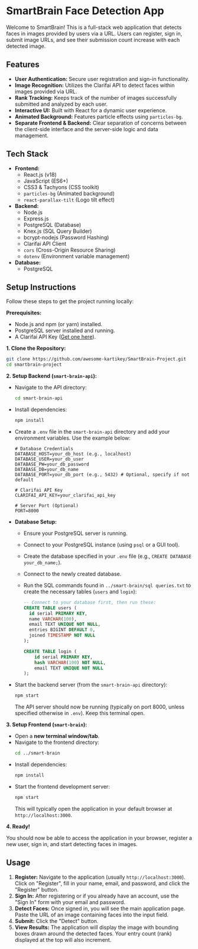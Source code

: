 # SmartBrain Face Detection App

Welcome to SmartBrain! This is a full-stack web application that detects faces in images provided by users via a URL. Users can register, sign in, submit image URLs, and see their submission count increase with each detected image.

## Features

- **User Authentication:** Secure user registration and sign-in functionality.
- **Image Recognition:** Utilizes the Clarifai API to detect faces within images provided via URL.
- **Rank Tracking:** Keeps track of the number of images successfully submitted and analyzed by each user.
- **Interactive UI:** Built with React for a dynamic user experience.
- **Animated Background:** Features particle effects using `particles-bg`.
- **Separate Frontend & Backend:** Clear separation of concerns between the client-side interface and the server-side logic and data management.

## Tech Stack

- **Frontend:**
  - React.js (v18)
  - JavaScript (ES6+)
  - CSS3 & Tachyons (CSS toolkit)
  - `particles-bg` (Animated background)
  - `react-parallax-tilt` (Logo tilt effect)
- **Backend:**
  - Node.js
  - Express.js
  - PostgreSQL (Database)
  - Knex.js (SQL Query Builder)
  - bcrypt-nodejs (Password Hashing)
  - Clarifai API Client
  - `cors` (Cross-Origin Resource Sharing)
  - `dotenv` (Environment variable management)
- **Database:**
  - PostgreSQL

## Setup Instructions

Follow these steps to get the project running locally:

**Prerequisites:**

- Node.js and npm (or yarn) installed.
- PostgreSQL server installed and running.
- A Clarifai API Key ([Get one here](https://www.clarifai.com/)).

**1. Clone the Repository:**

```bash
git clone https://github.com/awesome-kartikey/SmartBrain-Project.git
cd smartbrain-project
```

**2. Setup Backend (`smart-brain-api`):**

- Navigate to the API directory:
  ```bash
  cd smart-brain-api
  ```
- Install dependencies:
  ```bash
  npm install
  ```
- Create a `.env` file in the `smart-brain-api` directory and add your environment variables. Use the example below:

  ```dotenv
  # Database Credentials
  DATABASE_HOST=your_db_host (e.g., localhost)
  DATABASE_USER=your_db_user
  DATABASE_PW=your_db_password
  DATABASE_DB=your_db_name
  DATABASE_PORT=your_db_port (e.g., 5432) # Optional, specify if not default

  # Clarifai API Key
  CLARIFAI_API_KEY=your_clarifai_api_key

  # Server Port (Optional)
  PORT=8000
  ```

- **Database Setup:**

  - Ensure your PostgreSQL server is running.
  - Connect to your PostgreSQL instance (using `psql` or a GUI tool).
  - Create the database specified in your `.env` file (e.g., `CREATE DATABASE your_db_name;`).
  - Connect to the newly created database.
  - Run the SQL commands found in `../smart-brain/sql queries.txt` to create the necessary tables (`users` and `login`):

    ```sql
    -- Connect to your database first, then run these:
    CREATE TABLE users (
      id serial PRIMARY KEY,
      name VARCHAR(100),
      email TEXT UNIQUE NOT NULL,
      entries BIGINT DEFAULT 0,
      joined TIMESTAMP NOT NULL
    );

    CREATE TABLE login (
        id serial PRIMARY KEY,
        hash VARCHAR(100) NOT NULL,
        email TEXT UNIQUE NOT NULL
    );
    ```

- Start the backend server (from the `smart-brain-api` directory):
  ```bash
  npm start
  ```
  The API server should now be running (typically on port 8000, unless specified otherwise in `.env`). Keep this terminal open.

**3. Setup Frontend (`smart-brain`):**

- Open a **new terminal window/tab**.
- Navigate to the frontend directory:
  ```bash
  cd ../smart-brain
  ```
- Install dependencies:
  ```bash
  npm install
  ```
- Start the frontend development server:
  ```bash
  npm start
  ```
  This will typically open the application in your default browser at `http://localhost:3000`.

**4. Ready!**

You should now be able to access the application in your browser, register a new user, sign in, and start detecting faces in images.

## Usage

1.  **Register:** Navigate to the application (usually `http://localhost:3000`). Click on "Register", fill in your name, email, and password, and click the "Register" button.
2.  **Sign In:** After registering or if you already have an account, use the "Sign In" form with your email and password.
3.  **Detect Faces:** Once signed in, you will see the main application page. Paste the URL of an image containing faces into the input field.
4.  **Submit:** Click the "Detect" button.
5.  **View Results:** The application will display the image with bounding boxes drawn around the detected faces. Your entry count (rank) displayed at the top will also increment.


